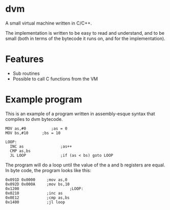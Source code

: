 dvm
===

A small virtual machine written in C/C++.

The implementation is written to be easy to read and understand, and to be small (both in terms of the bytecode it runs on, and for the implementation). 

# Features
 * Sub routines
 * Possible to call C functions from the VM

# Example program

This is an example of a program written in assembly-esque syntax 
that compiles to dvm bytecode. 

    
    MOV as,#0			;as = 0
    MOV bs,#10		;bs = 10
     
    LOOP: 				
	  INC as				;as++
	  CMP as,bs 			
	  JL LOOP				;if (as < bs) goto LOOP

The program will do a loop until the value of the a and b registers are equal. 
In byte code, the program looks like this:

    0x091D 0x0000     ;mov as,0
    0x092D 0x000A     ;mov bs,10
    0x1200 						;LOOP:
    0x0210            ;inc as
    0x0E12            ;cmp as,bs
    0x1400            ;jl loop


